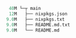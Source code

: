 ```mathematica
 40M └─┬ main
 12M   ├── nixpkgs.json
9.0M   ├── nixpkgs.txt
9.0M   ├── README.md.txt
9.0M   └── README.md
```
